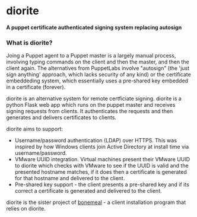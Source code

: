 # diorite

__A puppet certificate authenticated signing system replacing autosign__

### What is diorite?

Joing a Puppet agent to a Puppet master is a largely manual process, involving typing commands on the client and then the master, and then the client again. The alternatives from PuppetLabs involve "autosign" (the 'just sign anything' approach, which lacks security of any kind) or the certificate embeddeding system, which essentially uses a pre-shared key embedded in a certificate (forever).

diorite is an alternative system for remote certficiate signing. diorite is a python Flask web app which runs on the puppet master and receives signing requests from clients. It authenticates the requests and then generates and delivers certificates to clients. 

diorite aims to support:

- Username/password authentication (LDAP) over HTTPS. This was inspired by how Windows clients join Active Directory at install time via username/password.
- VMware UUID integration. Virtual machines present their VMware UUID to diorite which checks with VMware to see if the UUID is valid and the presented hostname matches, if it does then a certificate is generated for that hostname and delivered to the client.
- Pre-shared key support - the client presents a pre-shared key and if its correct a certificate is generated and delivered to the client.

diorite is the sister project of [bonemeal](https://github.com/southampton/bonemeal) - a client installation program that relies on diorite.
